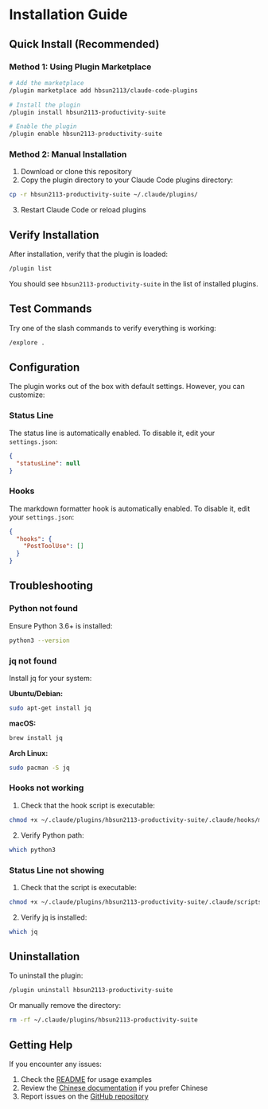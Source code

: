 # Installation Guide

## Quick Install (Recommended)

### Method 1: Using Plugin Marketplace

```bash
# Add the marketplace
/plugin marketplace add hbsun2113/claude-code-plugins

# Install the plugin
/plugin install hbsun2113-productivity-suite

# Enable the plugin
/plugin enable hbsun2113-productivity-suite
```

### Method 2: Manual Installation

1. Download or clone this repository
2. Copy the plugin directory to your Claude Code plugins directory:

```bash
cp -r hbsun2113-productivity-suite ~/.claude/plugins/
```

3. Restart Claude Code or reload plugins

## Verify Installation

After installation, verify that the plugin is loaded:

```bash
/plugin list
```

You should see `hbsun2113-productivity-suite` in the list of installed plugins.

## Test Commands

Try one of the slash commands to verify everything is working:

```bash
/explore .
```

## Configuration

The plugin works out of the box with default settings. However, you can customize:

### Status Line

The status line is automatically enabled. To disable it, edit your `settings.json`:

```json
{
  "statusLine": null
}
```

### Hooks

The markdown formatter hook is automatically enabled. To disable it, edit your `settings.json`:

```json
{
  "hooks": {
    "PostToolUse": []
  }
}
```

## Troubleshooting

### Python not found

Ensure Python 3.6+ is installed:

```bash
python3 --version
```

### jq not found

Install jq for your system:

**Ubuntu/Debian:**
```bash
sudo apt-get install jq
```

**macOS:**
```bash
brew install jq
```

**Arch Linux:**
```bash
sudo pacman -S jq
```

### Hooks not working

1. Check that the hook script is executable:
```bash
chmod +x ~/.claude/plugins/hbsun2113-productivity-suite/.claude/hooks/markdown_formatter.py
```

2. Verify Python path:
```bash
which python3
```

### Status Line not showing

1. Check that the script is executable:
```bash
chmod +x ~/.claude/plugins/hbsun2113-productivity-suite/.claude/scripts/statusline.sh
```

2. Verify jq is installed:
```bash
which jq
```

## Uninstallation

To uninstall the plugin:

```bash
/plugin uninstall hbsun2113-productivity-suite
```

Or manually remove the directory:

```bash
rm -rf ~/.claude/plugins/hbsun2113-productivity-suite
```

## Getting Help

If you encounter any issues:

1. Check the [README](README.md) for usage examples
2. Review the [Chinese documentation](README_CN.md) if you prefer Chinese
3. Report issues on the [GitHub repository](https://github.com/hbsun2113/claude-code-productivity-suite/issues)
